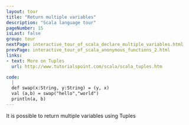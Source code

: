 ```yaml
---
layout: tour
title: "Return multiple variables"
description: "Scala language tour"
pageNumber: 15
isLast: false
group: tour
nextPage: interactive_tour_of_scala_declare_multiple_variables.html
prevPage: interactive_tour_of_scala_anonymous_functions_2.html
links:
- text: More on Tuples
  url: http://www.tutorialspoint.com/scala/scala_tuples.htm

code:
  |
  def swap(x:String, y:String) = (y, x)  
  val (a,b) = swap("hello","world")  
  println(a, b)  
---
```


It is possible to return multiple variables using Tuples